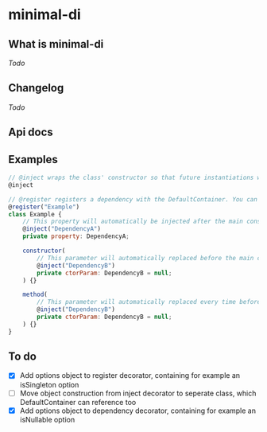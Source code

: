 # minimal-di

## What is minimal-di
*Todo*

## Changelog
*Todo*

## Api docs

## Examples
```Javascript
// @inject wraps the class' constructor so that future instantiations will automatically be injected
@inject

// @register registers a dependency with the DefaultContainer. You can also supply an alternative  container
@register("Example")
class Example {
    // This property will automatically be injected after the main constructor has run
    @inject("DependencyA")
    private property: DependencyA;

    constructor(
        // This parameter will automatically replaced before the main constructor is called
        @inject("DependencyB")
        private ctorParam: DependencyB = null;
    ) {}

    method(
        // This parameter will automatically replaced every time before the method is called
        @inject("DependencyB")
        private ctorParam: DependencyB = null;
    ) {}
}
```

## To do
- [x] Add options object to register decorator, containing for example an isSingleton option
- [ ] Move object construction from inject decorator to seperate class, which DefaultContainer can reference too
- [x] Add options object to dependency decorator, containing for example an isNullable option